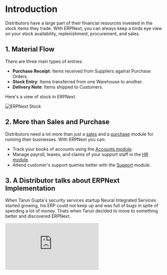 <!-- add-breadcrumbs -->
# Introduction

Distributors have a large part of their financial resources invested in the stock items they trade. With ERPNext, you can always keep a birds eye view on your stock availability, replenishment, procurement, and sales.

## 1. Material Flow
There are three main types of entries:

* **Purchase Receipt**: Items received from Suppliers against Purchase Orders.
* **Stock Entry**: Items transferred from one Warehouse to another.
* **Delivery Note**: Items shipped to Customers.

Here's a view of stock in ERPNext.

<img class="screenshot" alt="ERPNext Stock" src="{{docs_base_url}}/assets/img/stock/stock-hero.jpg">

## 2. More than Sales and Purchase

Distributors need a lot more than just a [sales](/docs/user/manual/en/selling) and a [purchase](/docs/user/manual/en/buying) module for running their businesses. With ERPNext you can:

- Track your books of accounts using the [Accounts module](/docs/user/manual/en/accounts).
- Manage payroll, leaves, and claims of your support staff in the [HR module](/docs/user/manual/en/human-resources).
- Attend customer's support queries better with the [Support](/docs/user/manual/en/support) module.

## 3. A Distributor talks about ERPNext Implementation

When Tarun Gupta's security services startup Neural Integrated Services started growing, his ERP could not keep up and was full of bugs in spite of spending a lot of money. Thats when Tarun decided to move to something better and discovered ERPNext.

<div>
    <div class='embed-container'>
        <iframe src='https://www.youtube.com/embed/7tPifRTfbGo' frameborder='0' allowfullscreen>
        </iframe>
    </div>
</div>

